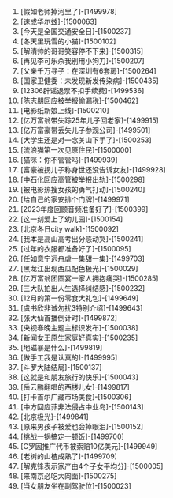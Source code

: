 
1. [假如老师掉河里了]-[1499978]
1. [速成华尔兹]-[1500063]
1. [今天是全国交通安全日]-[1500237]
1. [冬天里玩雪的小猫]-[1500102]
1. [解清帅的哥哥笑容停不下来]-[1500315]
1. [再见李可乐杀我别用小狗刀]-[1500207]
1. [父亲千万寻子：在深圳有6套房]-[1500264]
1. [国家卫健委：未发现新发传染病]-[1500435]
1. [12306辟谣退票不扣手续费]-[1499536]
1. [陈志朋回应被举报偷漏税]-[1500462]
1. [电影纸新娘上线]-[1500210]
1. [亿万富翁带失踪25年儿子回老家]-[1499915]
1. [亿万富豪带丢失儿子参观公司]-[1499501]
1. [大学生还是对一念关山下手了]-[1500253]
1. [流浪猫第一次见原住民]-[1500000]
1. [猫咪：你不管管吗]-[1499939]
1. [富豪被拐儿子称身世还没告诉女友]-[1499928]
1. [中石化回应高管被举报出轨]-[1500298]
1. [被电影热搜女孩的勇气打动]-[1500240]
1. [给自己的家安排个门牌]-[1499971]
1. [2023年度回顾音频准备好了]-[1500399]
1. [这一刻爱上了幼儿园]-[1500154]
1. [北京冬日city walk]-[1500092]
1. [我本是高山高考出分感动哭]-[1500241]
1. [过年的衣服都准备好了]-[1500095]
1. [任如意宁远舟虐一集甜一集]-[1499703]
1. [黑龙江出现西瓜配色极光]-[1500029]
1. [亿万富翁团圆宴一家人拥抱痛哭]-[1500285]
1. [三大队拍出人生选择纠结感]-[1500232]
1. [12月的第一份零食大礼包]-[1499649]
1. [虞书欣非诚勿扰3特别介绍]-[1499643]
1. [张大仙首播倒计时]-[1499872]
1. [央视春晚主题主标识发布]-[1500038]
1. [新闻女王原生家庭好真实]-[1500235]
1. [地磁暴是什么]-[1499819]
1. [做手工我是认真的]-[1499995]
1. [斗罗大陆结局]-[1500137]
1. [这就是和朋友旅行的快乐]-[1500043]
1. [岳云鹏翻唱的西楼儿女]-[1499817]
1. [打卡首尔广藏市场美食]-[1500306]
1. [中方回应菲非法侵占中业岛]-[1500143]
1. [北京极光]-[1499841]
1. [原来男孩子被爱也会掉眼泪]-[1500152]
1. [挑战一锅搞定一顿饭]-[1499700]
1. [C罗因推广代币被索赔10亿美元]-[1499949]
1. [老树的山楂成熟了]-[1499709]
1. [解克锋表示家产由4个子女平均分]-[1500005]
1. [来南京必吃大肉面]-[1500275]
1. [当女朋友坐在副驾驶位]-[1500023]